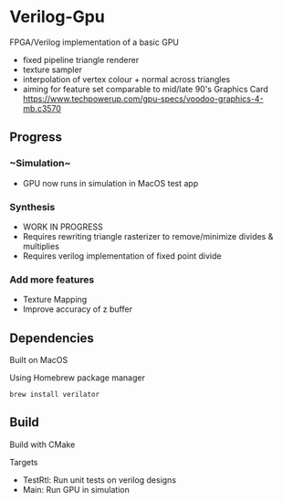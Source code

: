 # Verilog-Gpu

FPGA/Verilog implementation of a basic GPU
- fixed pipeline triangle renderer
- texture sampler
- interpolation of vertex colour + normal across triangles
- aiming for feature set comparable to mid/late 90's Graphics Card https://www.techpowerup.com/gpu-specs/voodoo-graphics-4-mb.c3570

## Progress

### ~Simulation~
  - GPU now runs in simulation in MacOS test app

### Synthesis
 - WORK IN PROGRESS
 - Requires rewriting triangle rasterizer to remove/minimize divides & multiplies
 - Requires verilog implementation of fixed point divide

### Add more features
 - Texture Mapping
 - Improve accuracy of z buffer

## Dependencies

Built on MacOS

Using Homebrew package manager
```
brew install verilator 
```

## Build

Build with CMake

Targets 
- TestRtl: Run unit tests on verilog designs
- Main: Run GPU in simulation


